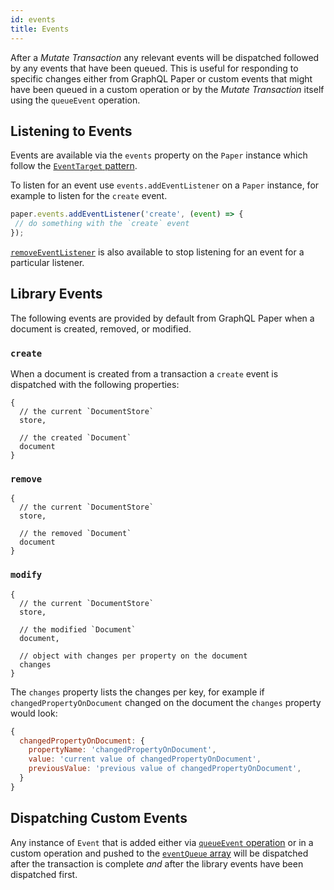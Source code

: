 ```yaml
---
id: events
title: Events
---
```


After a *Mutate Transaction* any relevant events will be dispatched followed by any events that have been queued. This is useful for responding to specific changes either from GraphQL Paper or custom events that might have been queued in a custom operation or by the *Mutate Transaction* itself using the `queueEvent` operation.
## Listening to Events

Events are available via the `events` property on the `Paper` instance which follow the [`EventTarget` pattern](https://developer.mozilla.org/en-US/docs/Web/API/EventTarget/EventTarget).

To listen for an event use `events.addEventListener` on a `Paper` instance, for example to listen for the `create` event.

```js
paper.events.addEventListener('create', (event) => {
 // do something with the `create` event
});
```

[`removeEventListener`](https://developer.mozilla.org/en-US/docs/Web/API/EventTarget/removeEventListener) is also available to stop listening for an event for a particular listener.

## Library Events

The following events are provided by default from GraphQL Paper when a document is created, removed, or modified.

### `create`

When a document is created from a transaction a `create` event is dispatched with the following properties:

```
{
  // the current `DocumentStore`
  store,

  // the created `Document`
  document
}
```

### `remove`

```
{
  // the current `DocumentStore`
  store,

  // the removed `Document`
  document
}
```

### `modify`

```
{
  // the current `DocumentStore`
  store,

  // the modified `Document`
  document,

  // object with changes per property on the document
  changes
}
```

The `changes` property lists the changes per key, for example if `changedPropertyOnDocument` changed on the document the `changes` property would look:

```js
{
  changedPropertyOnDocument: {
    propertyName: 'changedPropertyOnDocument',
    value: 'current value of changedPropertyOnDocument',
    previousValue: 'previous value of changedPropertyOnDocument',
  }
}
```

## Dispatching Custom Events

Any instance of `Event` that is added either via [`queueEvent` operation](/docs/paper/mutating-data#queueevent) or in a custom operation and pushed to the [`eventQueue` array](/docs/paper/operations#operational-context) will be dispatched after the transaction is complete *and* after the library events have been dispatched first.
